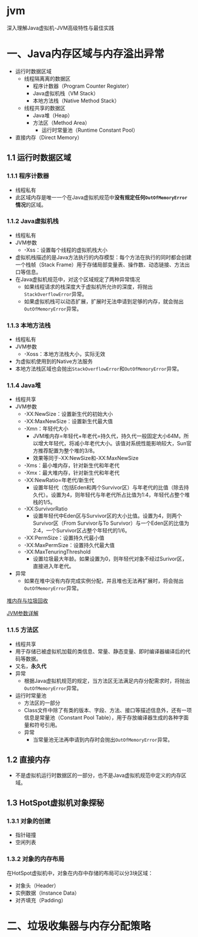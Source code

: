 # jvm
深入理解Java虚拟机-JVM高级特性与最佳实践



# 一、Java内存区域与内存溢出异常

- 运行时数据区域
  - 线程隔离离的数据区
    - 程序计数器（Program Counter Register）
    - Java虚拟机栈（VM Stack）
    - 本地方法栈（Native Method Stack）
  - 线程共享的数据区
    - Java堆（Heap）
    - 方法区（Method Area）
      - 运行时常量池（Runtime Constant Pool）
- 直接内存（Direct Memory）


## 1.1 运行时数据区域

### 1.1.1 程序计数器

- 线程私有
- 此区域内存是唯一一个在Java虚拟机规范中**没有规定任何`OutOfMemoryError`情况**的区域。


### 1.1.2 Java虚拟机栈

- 线程私有
- JVM参数
  - -Xss：设置每个线程的虚拟机栈大小
- 虚拟机栈描述的是Java方法执行的内存模型：每个方法在执行的同时都会创建一个栈帧（Stack Frame）用于存储局部变量表、操作数、动态链接、方法出口等信息。
- 在Java虚拟机规范中，对这个区域规定了两种异常情况
  - 如果线程请求的栈深度大于虚拟机所允许的深度，将抛出`StackOverflowError`异常。
  - 如果虚拟机栈可以动态扩展，扩展时无法申请到足够的内存，就会抛出`OutOfMemoryError`异常。


### 1.1.3 本地方法栈

- 线程私有
- JVM参数
  - -Xoss：本地方法栈大小，实际无效
- 为虚拟机使用到的Native方法服务
- 本地方法栈区域也会抛出`StackOverflowError`和`OutOfMemoryError`异常。

### 1.1.4 Java堆

- 线程共享
- JVM参数
  - -XX:NewSize：设置新生代的初始大小
  - -XX:MaxNewSize：设置新生代最大值
  - -Xmn：年轻代大小
    - JVM堆内存=年轻代+年老代=持久代，持久代一般固定大小64M，所以增大年轻代，将减小年老代大小。该值对系统性能影响较大，Sun官方推荐配置为整个堆的3/8。
    - 效果等同于-XX:NewSize和-XX:MaxNewSize
  - -Xms：最小堆内存，针对新生代和年老代
  - -Xmx：最大堆内存，针对新生代和年老代
  - -XX:NewRatio=年老代/新生代
    - 设置年轻代（包括Eden和两个Survivor区）与年老代的比值（除去持久代）。设置为4，则年轻代与年老代所占比值为1:4，年轻代占整个堆栈的1/5。
  - -XX:SurvivorRatio
    - 设置年轻代中Eden区与Survivor区的大小比值。设置为4，则两个Survivor区（From Survivor与To Survivor）与一个Eden区的比值为2:4，一个Survivor区占整个年轻代的1/6。
  - -XX:PermSize：设置持久代最小值
  - -XX:MaxPermSize：设置持久代最大值
  - -XX:MaxTenuringThreshold
    - 设置垃圾最大年龄。如果设置为0，则年轻代对象不经过Surivor区，直接进入年老代。
- 异常
  - 如果在堆中没有内存完成实例分配，并且堆也无法再扩展时，将会抛出`OutOfMemoryError`异常。

[堆内存与垃圾回收](https://blog.csdn.net/cpcpcp123/article/details/51262940)

[JVM参数详解](http://unixboy.iteye.com/blog/174173/)

### 1.1.5 方法区

- 线程共享
- 用于存储已被虚拟机加载的类信息、常量、静态变量、即时编译器编译后的代码等数据。
- 又名，**永久代**
- 异常
  - 根据Java虚拟机规范的规定，当方法区无法满足内存分配需求时，将抛出`OutOfMemoryError`异常。
- 运行时常量池
  - 方法区的一部分
  - Class文件中除了有类的版本、字段、方法、接口等描述信息外，还有一项信息是常量池（Constant Pool Table），用于存放编译器生成的各种字面量和符号引用。
  - 异常
    - 当常量池无法再申请到内存时会抛出`OutOfMemoryError`异常。

## 1.2 直接内存

- 不是虚拟机运行时数据区的一部分，也不是Java虚拟机规范中定义的内存区域。

## 1.3 HotSpot虚拟机对象探秘

### 1.3.1 对象的创建

- 指针碰撞
- 空闲列表

### 1.3.2 对象的内存布局

在HotSpot虚拟机中，对象在内存中存储的布局可以分3块区域：

- 对象头（Header）
- 实例数据（Instance Data）
- 对齐填充（Padding）



# 二、垃圾收集器与内存分配策略



